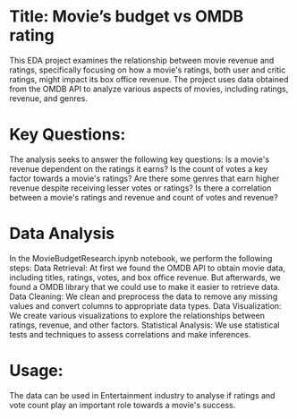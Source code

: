 # Title: Movie’s budget vs OMDB rating
This EDA project examines the relationship between movie revenue and ratings, specifically focusing on how a movie's ratings, both user and critic ratings, might impact its box office revenue. The project uses data obtained from the OMDB API to analyze various aspects of movies, including ratings, revenue, and genres.

# Key Questions:
The analysis seeks to answer the following key questions:
Is a movie's revenue dependent on the ratings it earns?
Is the count of votes a key factor towards a movie's ratings?
Are there some genres that earn higher revenue despite receiving lesser votes or ratings?
Is there a correlation between a movie's ratings and revenue and count of votes and revenue?

# Data Analysis
In the MovieBudgetResearch.ipynb notebook, we perform the following steps:
Data Retrieval: At first we found the OMDB API to obtain movie data, including titles, ratings, votes, and box office revenue. But afterwards, we found a OMDB library that we could use to make it easier to retrieve data.
Data Cleaning: We clean and preprocess the data to remove any missing values and convert columns to appropriate data types.
Data Visualization: We create various visualizations to explore the relationships between ratings, revenue, and other factors.
Statistical Analysis: We use statistical tests and techniques to assess correlations and make inferences.

# Usage:
The data can be used in Entertainment industry to analyse if ratings and vote count play an important role towards a movie's success.
